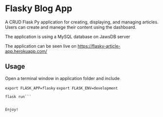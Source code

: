 # Flasky Blog App

A CRUD Flask Py application for creating, displaying, and managing articles. 
Users can create and manege their content using the dashboard.

The application is using a MySQL database on JawsDB server

The application can be seen live on https://flasky-article-app.herokuapp.com/

## Usage

Open a terminal window in application folder and include

```export FLASK_APP=flasky```
```export FLASK_ENV=development```

```pip install -e .
flask run```


Enjoy!

